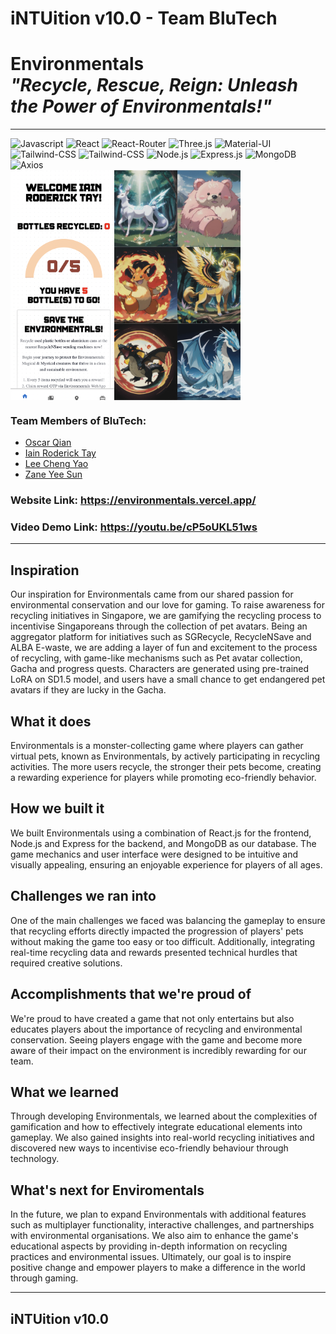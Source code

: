 # iNTUition v10.0 - Team BluTech

# Environmentals <br/> _"Recycle, Rescue, Reign: Unleash the Power of Environmentals!"_ <br/> 

---

<div>
  <img src="http://img.shields.io/badge/Javascript-fcd400?style=flat-square&logo=javascript&logoColor=black" alt="Javascript">
	<img src="https://img.shields.io/badge/React-20232A?style=flat-square&logo=react&logoColor=61DAFB" alt="React">
	<img src="https://img.shields.io/badge/React Router-black?style=flat-square&logo=reactrouter&logoColor=CA4245" alt="React-Router">
	<img src="https://img.shields.io/badge/threejs-black?style=flat-square&logo=three.js&logoColor=white" alt="Three.js">
	<img src="https://img.shields.io/badge/Material--UI-0081CB?style=flat-square&logo=mui&logoColor=white" alt="Material-UI">
	<img src="https://img.shields.io/badge/Tailwind--CSS-06B6D4?style=flat-square&logo=tailwind-css&logoColor=white" alt="Tailwind-CSS">
	<img src="https://img.shields.io/badge/GSAP-88CE02?style=flat-square&logo=greensock&logoColor=white" alt="Tailwind-CSS">
	<img src="https://img.shields.io/badge/Node.js-43853D?style=flat-square&logo=node.js&logoColor=white" alt="Node.js">
	<img src="https://img.shields.io/badge/Express.js-17202C?style=flat-square&logo=express" alt="Express.js">
	<img src="https://img.shields.io/badge/MongoDB-4EA94B?style=flat-square&logo=mongodb&logoColor=white" alt="MongoDB">
	<img src="https://img.shields.io/badge/Axios-5A29E4?style=flat-square&logo=axios&logoColor=white" alt="Axios">

<div style="display: flex;">
    <img src="./documents/Homepage.png" alt="Homepage" style="width: 33%;">
    <img src="./documents/Environmentals.png" alt="Environmentals" style="width: 40%;">
</div>


### Team Members of BluTech:

- [Oscar Qian](https://github.com/oscarqjh)
- [Iain Roderick Tay](https://github.com/eeyearn)
- [Lee Cheng Yao](https://github.com/chengyaolee)
- [Zane Yee Sun](https://github.com/zazzane)

### Website Link: https://environmentals.vercel.app/

### Video Demo Link: https://youtu.be/cP5oUKL51ws

---

## Inspiration
Our inspiration for Environmentals came from our shared passion for environmental conservation and our love for gaming. To raise awareness for recycling initiatives in Singapore, we are gamifying the recycling process to incentivise Singaporeans through the collection of pet avatars. Being an aggregator platform for initiatives such as SGRecycle, RecycleNSave and ALBA E-waste, we are adding a layer of fun and excitement to the process of recycling, with game-like mechanisms such as Pet avatar collection, Gacha and progress quests. Characters are generated using pre-trained LoRA on SD1.5 model, and users have a small chance to get endangered pet avatars if they are lucky in the Gacha.

## What it does
Environmentals is a monster-collecting game where players can gather virtual pets, known as Environmentals, by actively participating in recycling activities. The more users recycle, the stronger their pets become, creating a rewarding experience for players while promoting eco-friendly behavior.

## How we built it
We built Environmentals using a combination of React.js for the frontend, Node.js and Express for the backend, and MongoDB as our database. The game mechanics and user interface were designed to be intuitive and visually appealing, ensuring an enjoyable experience for players of all ages.

## Challenges we ran into
One of the main challenges we faced was balancing the gameplay to ensure that recycling efforts directly impacted the progression of players' pets without making the game too easy or too difficult. Additionally, integrating real-time recycling data and rewards presented technical hurdles that required creative solutions.

## Accomplishments that we're proud of
We're proud to have created a game that not only entertains but also educates players about the importance of recycling and environmental conservation. Seeing players engage with the game and become more aware of their impact on the environment is incredibly rewarding for our team.

## What we learned
Through developing Environmentals, we learned about the complexities of gamification and how to effectively integrate educational elements into gameplay. We also gained insights into real-world recycling initiatives and discovered new ways to incentivise eco-friendly behaviour through technology.

## What's next for Enviromentals
In the future, we plan to expand Environmentals with additional features such as multiplayer functionality, interactive challenges, and partnerships with environmental organisations. We also aim to enhance the game's educational aspects by providing in-depth information on recycling practices and environmental issues. Ultimately, our goal is to inspire positive change and empower players to make a difference in the world through gaming.

---

## iNTUition v10.0

